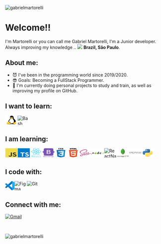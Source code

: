 <p align="left"> <img src="https://komarev.com/ghpvc/?username=gabrielmartorelli&label=Profile%20views&color=b40e1e&style=flat" alt="gabrielmartorelli" /> </p>

<h1> Welcome!! </h1>

<p> I'm Martorelli or you can call me Gabriel Martorelli, I'm a Junior developer. Always improving my knowledge .. <img src="https://acegif.com/wp-content/gif/brazilian-flag-14.gif" width="13" /> <b>Brazil, São Paulo</b>.
<p>

## About me:

- 😈 I've been in the programming world since 2019/2020.
- 😎 Goals: Becoming a FullStack Programmer.
- 🤬 I'm currently doing personal projects to study and train, as well as improving my profile on GitHub.

## I want to learn:

<img align="left" title="Linux" alt="Linux" height="30" width="40" src="https://raw.githubusercontent.com/devicons/devicon/master/icons/linux/linux-original.svg" />

<img align="left" title="Bash" alt="Bash" height="30" width="40" src="https://www.vectorlogo.zone/logos/gnu_bash/gnu_bash-icon.svg" /> 
  
<br />
<br />

## I am learning:

<img align="left" title="JavaScript" alt="JavaScript" height="30" width="40" src="https://raw.githubusercontent.com/devicons/devicon/master/icons/javascript/javascript-original.svg" />

<img align="left" title="TypeScript" alt="TypeScript" height="30" width="40" src="https://raw.githubusercontent.com/devicons/devicon/master/icons/typescript/typescript-original.svg" />

<img align="left" title="React" alt="React" height="30" width="40" src="https://raw.githubusercontent.com/devicons/devicon/master/icons/react/react-original-wordmark.svg" />

<img align="left" title="Bootstrap" alt="Bootstrap" height="30" width="40" src="https://raw.githubusercontent.com/devicons/devicon/master/icons/bootstrap/bootstrap-plain-wordmark.svg" />

<img align="left" title="Css" alt="Css" height="30" width="40" src="https://raw.githubusercontent.com/devicons/devicon/master/icons/css3/css3-original-wordmark.svg" />

<img align="left" title="Html" alt="Html" height="30" width="40" src="https://raw.githubusercontent.com/devicons/devicon/master/icons/html5/html5-original-wordmark.svg" />

<img align="left" title="Sass" alt="Sass" height="30" width="40" src="https://raw.githubusercontent.com/devicons/devicon/master/icons/sass/sass-original.svg" />

<img align="left" title="Node" alt="Node" height="30" width="40" src="https://raw.githubusercontent.com/devicons/devicon/master/icons/nodejs/nodejs-original-wordmark.svg" />

<img align="left" title="ReactNative" alt="ReactNative" height="30" width="40" src="https://reactnative.dev/img/header_logo.svg" />

<img align="left" title="Mongodb" alt="Mongodb" height="30" width="40" src="https://raw.githubusercontent.com/devicons/devicon/master/icons/mongodb/mongodb-original-wordmark.svg" />
  
<img align="left" title="Express" alt="Express" height="30" width="40" src="https://raw.githubusercontent.com/devicons/devicon/master/icons/express/express-original-wordmark.svg" /> 
  
<img align="left" title="Python" alt="Python" height="30" width="40" src="https://raw.githubusercontent.com/devicons/devicon/master/icons/python/python-original.svg" />
  
<br />
<br />

## I code with:

<img align="left" title="Visual Studio Code" alt="Visual Studio Code" height="30" width="30" src="https://raw.githubusercontent.com/github/explore/80688e429a7d4ef2fca1e82350fe8e3517d3494d/topics/visual-studio-code/visual-studio-code.png" />

<img align="left" title="Figma" alt="Figma" height="30" width="40" src="https://www.vectorlogo.zone/logos/figma/figma-icon.svg" />

<img align="left" title="Git" alt="Git" height="30" width="40" src="https://www.vectorlogo.zone/logos/git-scm/git-scm-icon.svg" />

<br />
<br />

## Connect with me:

<p align="left">
<a href="mailto:martorelli_biel@outlook.com" target="_blank"><img alt="Gmail" src="https://img.shields.io/badge/Email-%230077B5.svg?&style=for-the-badge&logo=microsoft-outlook&logoColor=white" /></a>
</p>

<br />

<p><img align="center" src="https://github-readme-stats.vercel.app/api/top-langs?username=gabrielmartorelli&show_icons=true&theme=dark&locale=en&layout=compact" alt="gabrielmartorelli" /></p>
